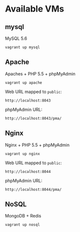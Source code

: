 

# Available VMs

## mysql

MySQL 5.6

    vagrant up mysql

## Apache

Apaches + PHP 5.5 + phpMyAdmin

    vagrant up apache

Web URL mapped to `public`:

    http://localhost:8043

phpMyAdmin URL:

    http://localhost:8043/pma/

## Nginx

Nginx + PHP 5.5 + phpMyAdmin

    vagrant up nginx

Web URL mapped to `public`:

    http://localhost:8044

phpMyAdmin URL:

    http://localhost:8044/pma/

## NoSQL

MongoDB + Redis

    vagrant up nosql